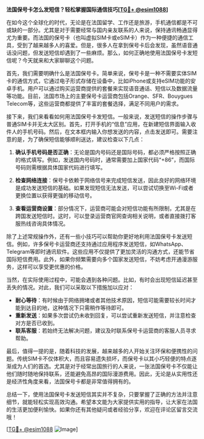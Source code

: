 **法国保号卡怎么发短信？轻松掌握国际通信技巧[[TG💪+ @esim1088](https://t.me/s/esim1088)]**

在如今这个全球化的时代，无论是在法国留学、工作还是旅游，手机通信都是不可或缺的一部分。尤其是对于需要经常与国内亲友联系的人来说，保持通讯畅通显得尤为重要。而法国的保号卡（也叫虚拟SIM卡或eSIM卡）作为一种便捷的通信工具，受到了越来越多人的喜爱。但是，很多人在拿到保号卡后会发现，虽然语音通话没问题，但发送短信却遇到了一些麻烦。那么，如何正确地使用法国保号卡发短信呢？今天就来和大家聊聊这个问题。

首先，我们需要明确什么是法国保号卡。简单来说，保号卡是一种不需要实体SIM卡的通信方式，它通过电子形式存储在设备中，比如iPhone或支持eSIM功能的安卓手机。用户可以通过购买运营商提供的套餐来实现语音通话、短信以及数据流量等功能。目前，法国市场上的主要保号卡运营商包括Orange、SFR、Bouygues Telecom等，这些运营商都提供了丰富的套餐选择，满足不同用户的需求。

接下来，我们来看看如何用法国保号卡发短信。一般来说，发送短信的操作步骤与普通SIM卡并无太大区别。首先，打开手机的“信息”应用，在新建短信界面输入收件人的手机号码。然后，在文本框内输入你想发送的内容，点击发送即可。需要注意的是，为了确保短信能够顺利送达，建议检查以下几点：

1. **确认手机号码是否正确**：无论是国内号码还是国际号码，都必须严格按照正确的格式填写。例如，发送国内号码时，通常需要加上国家代码“+86”，而国际号码则需根据具体国家代码进行填写。
   
2. **检查网络连接**：保号卡依赖于网络信号来完成短信发送，因此良好的网络环境是成功发送短信的基础。如果发现短信无法发送，可以尝试切换至Wi-Fi或者更换位置以获得更强的移动信号。

3. **查看运营商设置**：部分情况下，运营商可能会对短信功能有所限制，尤其是在跨国发送短信时。这时，可以登录运营商官网查询相关说明，或者直接拨打客服热线咨询具体情况。

除了上述常规操作外，还有一些小技巧可以帮助你更好地利用法国保号卡发送短信。例如，许多保号卡运营商还支持通过应用程序发送短信，如WhatsApp、Telegram等即时通讯软件。这些应用不仅提供了更加灵活的沟通方式，还能节省国际短信费用。此外，如果你频繁需要向多个国家发送短信，不妨考虑开通漫游服务，这样可以享受更优惠的价格。

当然，在实际使用过程中，可能会遇到各种问题。比如，有时会出现短信延迟甚至丢失的情况。对此，我们可以采取以下措施加以应对：

- **耐心等待**：有时候由于网络拥堵或者其他技术原因，短信可能需要较长时间才能到达目的地，这种情况下只需稍作等待即可。
- **重新发送**：如果多次尝试仍未收到回复，可以尝试重新发送短信，并注意检查对方是否已收到。
- **联系客服**：若始终无法解决问题，建议及时联系保号卡运营商的客服人员寻求帮助。

最后，值得一提的是，随着科技的发展，越来越多的人开始关注环保和便携性的问题。传统SIM卡不仅体积大，而且容易遗失损坏，而保号卡以其小巧轻便的特点逐渐成为人们的首选。尤其是对于经常出国旅行的人来说，一张法国保号卡不仅能让他们随时随地保持联系，还能避免高昂的国际漫游费用。因此，无论是从实用性还是经济性角度来看，法国保号卡都是非常值得拥有的。

总结一下，使用法国保号卡发送短信其实并不复杂，只要掌握了正确的方法并注意细节，就能轻松实现高效沟通。希望本文能为大家提供实用的指导，让大家在法国的生活更加便利愉快。如果你还有其他疑问或者经验分享，欢迎在评论区留言交流哦！

[[TG💪+ @esim1088](https://t.me/s/esim1088) ![Image](https://i.postimg.cc/4NQfJmqS/Snipaste-2025-05-13-00-14-12.png)]